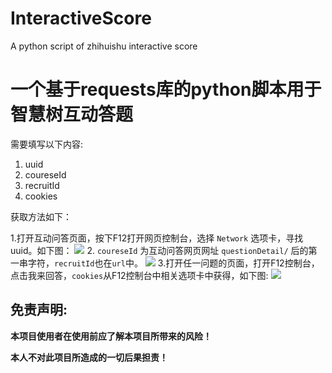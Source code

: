 # InteractiveScore
A python script of zhihuishu interactive score
# 一个基于requests库的python脚本用于智慧树互动答题
需要填写以下内容:
1. uuid
2. coureseId
3. recruitId
4. cookies

获取方法如下：

1.打开互动问答页面，按下F12打开网页控制台，选择 `Network` 选项卡，寻找uuid。如下图：
<img src = 'https://s3.bmp.ovh/imgs/2021/10/91233aee0b39f737.png' />
2. `coureseId` 为互动问答网页网址 `questionDetail/` 后的第一串字符，`recruitId`也在`url`中。
<img src = 'https://s3.bmp.ovh/imgs/2021/10/0a2fdbbf27d321d7.png' />
3.打开任一问题的页面，打开F12控制台，点击我来回答，`cookies`从F12控制台中相关选项卡中获得，如下图:
<img src = 'https://s3.bmp.ovh/imgs/2021/10/eb52a6e0996a724e.png' />


## 免责声明:

**本项目使用者在使用前应了解本项目所带来的风险！**

**本人不对此项目所造成的一切后果担责！**

